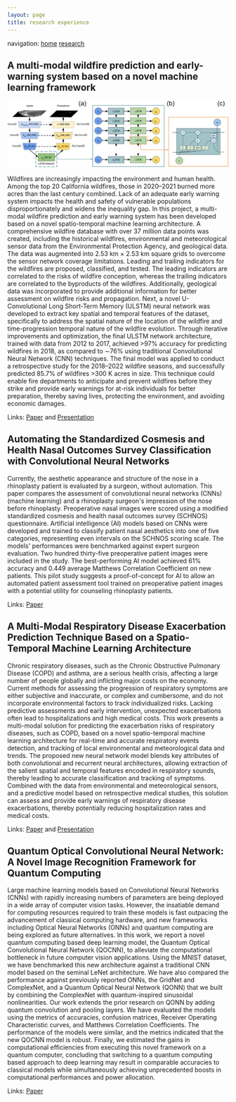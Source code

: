 ```yaml
---
layout: page
title: research experience
---
```


navigation: <a href='https://rohan-tan-bhowmik.github.io'>home</a> <a href='https://rohan-tan-bhowmik.github.io/research'>research</a>

<h2>A multi-modal wildfire prediction and early-warning system based on a novel machine learning framework</h2>

<img src='/assets/img/research-jenvman.jpg'>

Wildfires are increasingly impacting the environment and human health. Among the top 20 California wildfires, those in 2020–2021 burned more acres than the last century combined. Lack of an adequate early warning system impacts the health and safety of vulnerable populations disproportionately and widens the inequality gap. In this project, a multi-modal wildfire prediction and early warning system has been developed based on a novel spatio-temporal machine learning architecture. A comprehensive wildfire database with over 37 million data points was created, including the historical wildfires, environmental and meteorological sensor data from the Environmental Protection Agency, and geological data. The data was augmented into 2.53 km × 2.53 km square grids to overcome the sensor network coverage limitations. Leading and trailing indicators for the wildfires are proposed, classified, and tested. The leading indicators are correlated to the risks of wildfire conception, whereas the trailing indicators are correlated to the byproducts of the wildfires. Additionally, geological data was incorporated to provide additional information for better assessment on wildfire risks and propagation. Next, a novel U-Convolutional Long Short-Term Memory (ULSTM) neural network was developed to extract key spatial and temporal features of the dataset, specifically to address the spatial nature of the location of the wildfire and time-progression temporal nature of the wildfire evolution. Through iterative improvements and optimization, the final ULSTM network architecture, trained with data from 2012 to 2017, achieved >97% accuracy for predicting wildfires in 2018, as compared to ∼76% using traditional Convolutional Neural Network (CNN) techniques. The final model was applied to conduct a retrospective study for the 2018–2022 wildfire seasons, and successfully predicted 85.7% of wildfires >300 K acres in size. This technique could enable fire departments to anticipate and prevent wildfires before they strike and provide early warnings for at-risk individuals for better preparation, thereby saving lives, protecting the environment, and avoiding economic damages.

Links: <a href='https://doi.org/10.1016/j.jenvman.2023.117908'>Paper</a> and <a href='https://www.youtube.com/watch?v=BrrxihmmZis'>Presentation</a>

<h2>Automating the Standardized Cosmesis and Health Nasal Outcomes Survey Classification with Convolutional Neural Networks</h2>

Currently, the aesthetic appearance and structure of the nose in a rhinoplasty patient is evaluated by a surgeon, without automation. This paper compares the assessment of convolutional neural networks (CNNs) (machine learning) and a rhinoplasty surgeon's impression of the nose before rhinoplasty. Preoperative nasal images were scored using a modified standardized cosmesis and health nasal outcomes survey (SCHNOS) questionnaire. Artificial intelligence (AI) models based on CNNs were developed and trained to classify patient nasal aesthetics into one of five categories, representing even intervals on the SCHNOS scoring scale. The models' performances were benchmarked against expert surgeon evaluation. Two hundred thirty-five preoperative patient images were included in the study. The best-performing AI model achieved 61% accuracy and 0.449 average Matthews Correlation Coefficient on new patients. This pilot study suggests a proof-of-concept for AI to allow an automated patient assessment tool trained on preoperative patient images with a potential utility for counseling rhinoplasty patients.

Links: <a href='https://www.liebertpub.com/doi/10.1089/fpsam.2022.0306'>Paper</a>

<h2>A Multi-Modal Respiratory Disease Exacerbation Prediction Technique Based on a Spatio-Temporal Machine Learning Architecture</h2>

Chronic respiratory diseases, such as the Chronic Obstructive Pulmonary Disease (COPD) and asthma, are a serious health crisis, affecting a large number of people globally and inflicting major costs on the economy. Current methods for assessing the progression of respiratory symptoms are either subjective and inaccurate, or complex and cumbersome, and do not incorporate environmental factors to track individualized risks. Lacking predictive assessments and early intervention, unexpected exacerbations often lead to hospitalizations and high medical costs. This work presents a multi-modal solution for predicting the exacerbation risks of respiratory diseases, such as COPD, based on a novel spatio-temporal machine learning architecture for real-time and accurate respiratory events detection, and tracking of local environmental and meteorological data and trends. The proposed new neural network model blends key attributes of both convolutional and recurrent neural architectures, allowing extraction of the salient spatial and temporal features encoded in respiratory sounds, thereby leading to accurate classification and tracking of symptoms. Combined with the data from environmental and meteorological sensors, and a predictive model based on retrospective medical studies, this solution can assess and provide early warnings of respiratory disease exacerbations, thereby potentially reducing hospitalization rates and medical costs.

Links: <a href='https://doi.org/10.3390/electronics11162562'>Paper</a> and <a href='https://www.youtube.com/watch?v=2v78ReRNDVg'>Presentation</a>

<h2>Quantum Optical Convolutional Neural Network: A Novel Image Recognition Framework for Quantum Computing</h2>

Large machine learning models based on Convolutional Neural Networks (CNNs) with rapidly increasing numbers of parameters are being deployed in a wide array of computer vision tasks. However, the insatiable demand for computing resources required to train these models is fast outpacing the advancement of classical computing hardware, and new frameworks including Optical Neural Networks (ONNs) and quantum computing are being explored as future alternatives. In this work, we report a novel quantum computing based deep learning model, the Quantum Optical Convolutional Neural Network (QOCNN), to alleviate the computational bottleneck in future computer vision applications. Using the MNIST dataset, we have benchmarked this new architecture against a traditional CNN model based on the seminal LeNet architecture. We have also compared the performance against previously reported ONNs, the GridNet and ComplexNet, and a Quantum Optical Neural Network (QONN) that we built by combining the ComplexNet with quantum-inspired sinusoidal nonlinearities. Our work extends the prior research on QONN by adding quantum convolution and pooling layers. We have evaluated the models using the metrics of accuracies, confusion matrices, Receiver Operating Characteristic curves, and Matthews Correlation Coefficients. The performance of the models were similar, and the metrics indicated that the new QOCNN model is robust. Finally, we estimated the gains in computational efficiencies from executing this novel framework on a quantum computer, concluding that switching to a quantum computing based approach to deep learning may result in comparable accuracies to classical models while simultaneously achieving unprecedented boosts in computational performances and power allocation.

Links: <a href='https://ieeexplore.ieee.org/document/9492087'>Paper</a> 